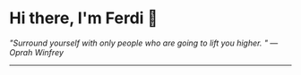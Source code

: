 <h1>Hi there, I'm Ferdi 👋</h1>

<p><em>
  "Surround yourself with only people who are going to lift you higher. " — Oprah Winfrey
</em></p>

---
